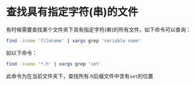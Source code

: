 # 查找具有指定字符(串)的文件

有时候需要查找某个文件夹下具有指定字符(串)的所有文件，如下命令可以查询：

```sh
find -iname 'filename' | xargs grep 'variable name'
```

如以下命令：

```sh
find -iname '*.h' | xargs grep 'set'
```

此命令为在当前文件夹下，查找所有.h后缀文件中含有`set`的位置